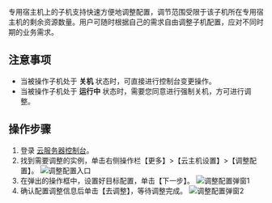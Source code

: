 专用宿主机上的子机支持快速方便地调整配置，调节范围受限于该子机所在专用宿主机的剩余资源数量。用户可随时根据自己的需求自由调整子机配置，应对不同时期的业务需求。

## 注意事项
- 当被操作子机处于 **关机** 状态时，可直接进行控制台变更操作。
- 当被操作子机处于 **运行中** 状态时，需要您同意进行强制关机，方可进行调整。

## 操作步骤
1. 登录 [云服务器控制台](https://console.cloud.tencent.com/cvm/)。
2. 找到需要调整的实例，单击右侧操作栏【更多】>【云主机设置】>【调整配置】。
![调整配置入口](https://main.qcloudimg.com/raw/8c11098ed774944751dd149eeb8c5d19.png)
3. 在弹出的操作框中，设置好目标配置，单击【下一步】。
![调整配置弹窗1](https://main.qcloudimg.com/raw/5ee6e19242720ec67303f7aebcc7b467.png)
4. 确认配置调整信息后单击【去调整】，等待调整完成。
![调整配置弹窗2](https://main.qcloudimg.com/raw/57433a88fcb2952ce3ec203965ede8d8.png)